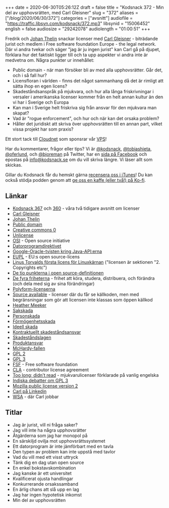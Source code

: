 +++
date = 2020-06-30T05:26:12Z
draft = false
title = "Kodsnack 372 - Min del av upphovsrätten, med Carl Gleisner"
slug = "372"
aliases = ["/blog/2020/06/30/372"]
categories = ["avsnitt"]
audiofile = "https://traffic.libsyn.com/kodsnack/372.mp3"
libsynid = "15006452"
english = false
audiosize = "29242078"
audiolength = "01:00:51" 
+++

Fredrik och [Johan Thelin](http://www.thelins.se/johan/blog/) snackar licenser med [Carl Gleisner](https://www.wsa.se/medarbetare/carl-gleisner/) - biträdande jurist och medlem i Free software foundation Europe - the legal network. Där vi andra tvekar och säger "jag är ju ingen jurist" kan Carl gå på djupet, förklara hur det faktiskt ligger till och ta upp aspekter vi andra inte är medvetna om. Några punkter ur innehållet:

* Public domain - när man försöker bli av med alla upphovsrätter. Går det, och i så fall hur?
* Licensfloran i världen - finns det något sammanhang då det är rimligt att sätta ihop en egen licens?
* Skadeståndsanspråk på mjukvara, och hur alla långa friskrivningar i versaler i amerikanska licenser kommer från en helt annan kultur än den vi har i Sverige och Europa
* Kan man i Sverige helt friskriva sig från ansvar för den mjukvara man skapat?
* Vad är "rogue enforcement", och hur och när kan det orsaka problem?
* Håller det juridiskt att skriva över upphovsrätten till en annan part, vilket vissa projekt har som praxis?

Ett stort tack till [Cloudnet](http://www.cloudnet.se) som sponsrar vår [VPS](http://en.wikipedia.org/wiki/Virtual_private_server)!

Har du kommentarer, frågor eller tips? Vi är [@kodsnack](https://www.twitter.com/kodsnack), [@tobiashieta](https://www.twitter.com/tobiashieta), [@oferlund](https://www.twitter.com/oferlund), och [@bjoreman](https://www.twitter.com/bjoreman) på Twitter, har en [sida på Facebook](https://www.facebook.com/kodsnack) och epostas på [info@kodsnack.se](mailto:info@kodsnack.se) om du vill skriva längre. Vi läser allt som skickas.

Gillar du Kodsnack får du hemskt gärna [recensera oss i iTunes](http://itunes.apple.com/se/podcast/kodsnack/id561631498?l=en)! Du kan också stödja podden genom att <a href="https://ko-fi.com/kodsnack" rel="payment">ge oss en kaffe (eller två!) på Ko-fi</a>.

## Länkar ##
* [Kodsnack 367](https://kodsnack.se/367/) och [360](https://kodsnack.se/360/) - våra två tidigare avsnitt om licenser
* [Carl Gleisner](https://www.wsa.se/medarbetare/carl-gleisner/)
* [Johan Thelin](http://www.thelins.se/johan/blog/)
* [Public domain](https://en.wikipedia.org/wiki/Public_domain)
* [Creative commons 0](https://creativecommons.org/publicdomain/zero/1.0/deed.en)
* [Unlicense](https://en.wikipedia.org/wiki/Unlicense)
* [OSI](https://opensource.org/) - Open source initiative
* [Datorprogramdirektivet](https://eur-lex.europa.eu/legal-content/SV/ALL/?uri=CELEX%3A32009L0024)
* [Google-Oracle-tvisten kring Java-API:erna](https://en.wikipedia.org/wiki/Google_v._Oracle_America)
* [EUPL](https://en.wikipedia.org/wiki/European_Union_Public_Licence) - EU:s open source-licens
* [Linus Torvalds första licens för Linuxkärnan](https://mirrors.edge.kernel.org/pub/linux/kernel/Historic/old-versions/RELNOTES-0.01) ("licensen är sektionen  "2. Copyrights etc")
* [De tio punkterna i open source-definitionen](https://opensource.org/osd)
* [De fyra friheterna](https://www.gnu.org/philosophy/free-sw.html) - frihet att köra, studera, distribuera, och förändra (och dela med sig av sina förändringar)
* [Polyform-licenserna](https://github.com/polyformproject/polyform-licenses)
* [Source available](https://en.wikipedia.org/wiki/Source-available_software) - licenser där du får se källkoden, men med begränsningar som gör att licensen inte klassas som öppen källkod
* [Heather Meeker](https://heathermeeker.com/about-me/)
* [Sakskada](https://sv.wikipedia.org/wiki/Sakskada)
* [Personskada](https://lagen.nu/begrepp/Personskada)
* [Förmögenhetsskada](https://sv.wikipedia.org/wiki/Allm%C3%A4n_f%C3%B6rm%C3%B6genhetsskada)
* [Ideell skada](https://lagen.nu/begrepp/Ideell_skada)
* [Kontraktuellt skadeståndsansvar](https://zacharias.se/oaktsamhet-som-forutsattning-kontraktuellt-skadestandsansvar/)
* [Skadeståndslagen](https://lagen.nu/1972:207)
* [Produktansvar](https://sv.wikipedia.org/wiki/Produktansvar)
* [McHardy-fallen](https://opensource.com/article/17/8/patrick-mchardy-and-copyright-profiteering)
* [GPL 2](https://en.wikipedia.org/wiki/GNU_General_Public_License#Version_2)
* [GPL 3](https://en.wikipedia.org/wiki/GNU_General_Public_License#Version_3)
* [FSF](https://www.fsf.org/) - Free software foundation
* [CLA](https://en.wikipedia.org/wiki/Contributor_License_Agreement) - contributor license agreement
* [Too long; didn't read](https://tldrlegal.com/) - mjukvarulicenser förklarade på vanlig engelska
* [Indiska debatter om GPL 3](https://fsfe.org/campaigns/gplv3/bangalore-rms-transcript#mechanically-defining-infringement)
* [Mozilla public license version 2](https://www.mozilla.org/en-US/MPL/2.0/)
* [Carl på Linkedin](https://www.linkedin.com/in/carlgleisner/)
* [WSA](https://www.wsa.se/) - där Carl jobbar

## Titlar ##
* Jag är jurist, vill ni fråga saker?
* Jag vill inte ha några upphovsrätter
* Åtgärderna som jag har monopol på
* En särskiljd ovilja mot upphovsrättssystemet
* Ett datorprogram är inte jämförbart med en tavla
* Den typen av problem kan inte uppstå med tavlor
* Vad du vill med ett visst uttryck
* Tänk dig en dag utan open source
* En enkel bokstavskombination
* Jag kanske är ett universitet
* Kvalificerat ojusta handlingar
* Konkurrerande orsakssamband
* En ärlig chans att slå upp en lag
* Jag har ingen hypotetisk inkomst
* Min del av upphovsrätten